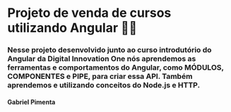 # Projeto de venda de cursos utilizando Angular :man_technologist:



### Nesse projeto desenvolvido junto ao curso introdutório do Angular da Digital Innovation One nós aprendemos as ferramentas e comportamentos do Angular, como MÓDULOS, COMPONENTES e PIPE, para criar essa API. Também aprendemos e utilizando conceitos do Node.js e HTTP.



#### Gabriel Pimenta

